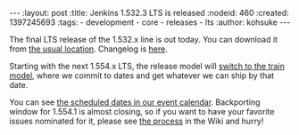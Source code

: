 --- :layout: post :title: Jenkins 1.532.3 LTS is released :nodeid: 460 :created: 1397245693 :tags: - development - core - releases - lts :author: kohsuke ---

The final LTS release of the 1.532.x line is out today. You can download it from [the usual location](http://mirrors.jenkins-ci.org/). Changelog is [here](http://jenkins-ci.org/changelog-stable).

Starting with the next 1.554.x LTS, the release model will [switch to the train model](https://wiki.jenkins-ci.org/display/JENKINS/LTS+Release+Line), where we commit to dates and get whatever we can ship by that date.

You can see [the scheduled dates in our event calendar](http://jenkins-ci.org/content/event-calendar). Backporting window for 1.554.1 is almost closing, so if you want to have your favorite issues nominated for it, please see [the process](https://wiki.jenkins-ci.org/display/JENKINS/LTS+Release+Line) in the Wiki and hurry!
